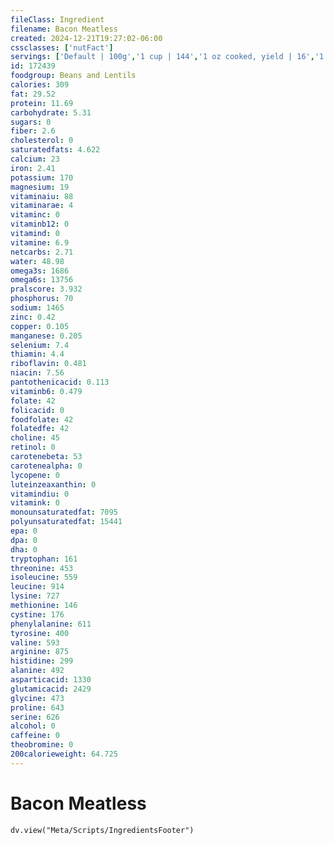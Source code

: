 ```yaml
---
fileClass: Ingredient
filename: Bacon Meatless
created: 2024-12-21T19:27:02-06:00
cssclasses: ['nutFact']
servings: ['Default | 100g','1 cup | 144','1 oz cooked, yield | 16','1 strip | 5']
id: 172439
foodgroup: Beans and Lentils
calories: 309
fat: 29.52
protein: 11.69
carbohydrate: 5.31
sugars: 0
fiber: 2.6
cholesterol: 0
saturatedfats: 4.622
calcium: 23
iron: 2.41
potassium: 170
magnesium: 19
vitaminaiu: 88
vitaminarae: 4
vitaminc: 0
vitaminb12: 0
vitamind: 0
vitamine: 6.9
netcarbs: 2.71
water: 48.98
omega3s: 1686
omega6s: 13756
pralscore: 3.932
phosphorus: 70
sodium: 1465
zinc: 0.42
copper: 0.105
manganese: 0.205
selenium: 7.4
thiamin: 4.4
riboflavin: 0.481
niacin: 7.56
pantothenicacid: 0.113
vitaminb6: 0.479
folate: 42
folicacid: 0
foodfolate: 42
folatedfe: 42
choline: 45
retinol: 0
carotenebeta: 53
carotenealpha: 0
lycopene: 0
luteinzeaxanthin: 0
vitamindiu: 0
vitamink: 0
monounsaturatedfat: 7095
polyunsaturatedfat: 15441
epa: 0
dpa: 0
dha: 0
tryptophan: 161
threonine: 453
isoleucine: 559
leucine: 914
lysine: 727
methionine: 146
cystine: 176
phenylalanine: 611
tyrosine: 400
valine: 593
arginine: 875
histidine: 299
alanine: 492
asparticacid: 1330
glutamicacid: 2429
glycine: 473
proline: 643
serine: 626
alcohol: 0
caffeine: 0
theobromine: 0
200calorieweight: 64.725
---
```


# Bacon Meatless

```dataviewjs
dv.view("Meta/Scripts/IngredientsFooter")
```